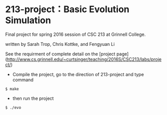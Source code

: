 # 213-project：Basic Evolution Simulation
Final project for spring 2016 session of CSC 213 at Grinnell College.

written by Sarah Trop, Chris Kottke, and Fengyuan Li

See the requirment of complete detail on the [project page] (http://www.cs.grinnell.edu/~curtsinger/teaching/2016S/CSC213/labs/project/)

* Compile the project, go to the direction of 213-project and type command

```
$ make
```
* then run the project
```
$ ./evo
```
